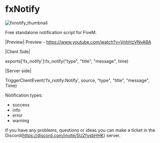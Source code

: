 # fxNotify

![fxnotify_thumbnail](https://github.com/Fifly1/fxNotify/assets/107129715/101bd57a-4619-4b6d-834a-c9141d75fac9)

Free standalone notification script for FiveM.

|Preview|
Preview - https://www.youtube.com/watch?v=VnhHzVNvA8A

|Client Side|

exports['fx_notify']:fx_notify("type", "title", "message", time)	

|Server side|

TriggerClientEvent('fx_notify:Notify', source, "type", "title", "message", Time)

Notification types:
 - success
 - info
 - error
 - warning

 If you have any problems, questions or ideas you can make a ticket in the Discord(https://discord.com/invite/5UZfvsbHHK) server.
